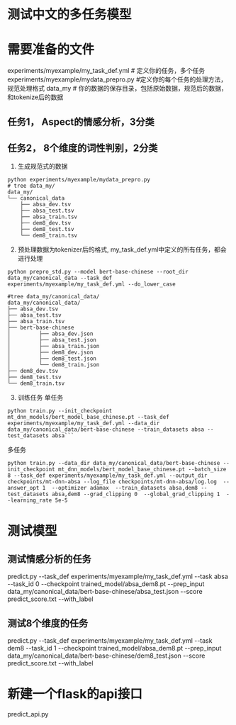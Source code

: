 # 测试中文的多任务模型

# 需要准备的文件
experiments/myexample/my_task_def.yml  # 定义你的任务，多个任务
experiments/myexample/mydata_prepro.py  #定义你的每个任务的处理方法，规范处理格式
data_my   # 你的数据的保存目录，包括原始数据，规范后的数据，和tokenize后的数据

## 任务1， Aspect的情感分析，3分类
## 任务2， 8个维度的词性判别，2分类

1. 生成规范式的数据
```buildoutcfg
python experiments/myexample/mydata_prepro.py
# tree data_my/
data_my/
└── canonical_data
    ├── absa_dev.tsv
    ├── absa_test.tsv
    ├── absa_train.tsv
    ├── dem8_dev.tsv
    ├── dem8_test.tsv
    └── dem8_train.tsv
```
2. 预处理数据为tokenizer后的格式, my_task_def.yml中定义的所有任务，都会进行处理
```buildoutcfg
python prepro_std.py --model bert-base-chinese --root_dir data_my/canonical_data --task_def experiments/myexample/my_task_def.yml --do_lower_case

#tree data_my/canonical_data/
data_my/canonical_data/
├── absa_dev.tsv
├── absa_test.tsv
├── absa_train.tsv
├── bert-base-chinese
│         ├── absa_dev.json
│         ├── absa_test.json
│         ├── absa_train.json
│         ├── dem8_dev.json
│         ├── dem8_test.json
│         └── dem8_train.json
├── dem8_dev.tsv
├── dem8_test.tsv
└── dem8_train.tsv

```
3. 训练任务
单任务
```buildoutcfg
python train.py --init_checkpoint mt_dnn_models/bert_model_base_chinese.pt --task_def experiments/myexample/my_task_def.yml --data_dir data_my/canonical_data/bert-base-chinese --train_datasets absa --test_datasets absa```
```
多任务
```angular2html
python train.py --data_dir data_my/canonical_data/bert-base-chinese --init_checkpoint mt_dnn_models/bert_model_base_chinese.pt --batch_size 8 --task_def experiments/myexample/my_task_def.yml --output_dir checkpoints/mt-dnn-absa --log_file checkpoints/mt-dnn-absa/log.log  --answer_opt 1  --optimizer adamax  --train_datasets absa,dem8 --test_datasets absa,dem8 --grad_clipping 0  --global_grad_clipping 1  --learning_rate 5e-5
```

# 测试模型
## 测试情感分析的任务
predict.py --task_def experiments/myexample/my_task_def.yml --task absa --task_id 0 --checkpoint trained_model/absa_dem8.pt --prep_input data_my/canonical_data/bert-base-chinese/absa_test.json --score predict_score.txt --with_label

## 测试8个维度的任务
predict.py --task_def experiments/myexample/my_task_def.yml --task dem8 --task_id 1 --checkpoint trained_model/absa_dem8.pt --prep_input data_my/canonical_data/bert-base-chinese/dem8_test.json --score predict_score.txt --with_label

# 新建一个flask的api接口
predict_api.py

